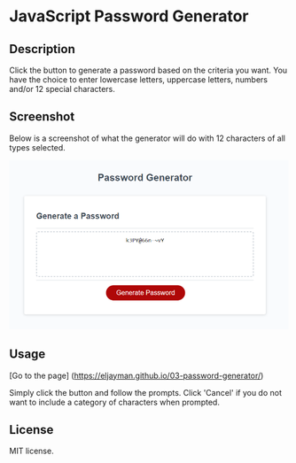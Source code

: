 # JavaScript Password Generator

## Description

Click the button to generate a password based on the criteria you want. You have the choice to enter lowercase letters, uppercase letters, numbers and/or 12 special characters.

## Screenshot

Below is a screenshot of what the generator will do with 12 characters of all types selected.

!['This is what it looks like after all selections have been made.'](/PGenSS.png)

## Usage

[Go to the page] (https://eljayman.github.io/03-password-generator/)

Simply click the button and follow the prompts. Click 'Cancel' if you do not want to include a category of characters when prompted.

## License

MIT license.
